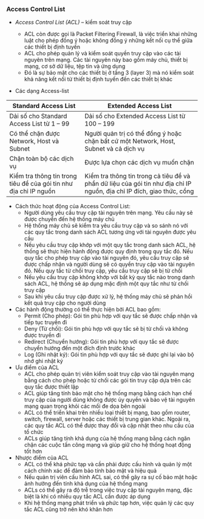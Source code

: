 ### Access Control List
- *Access Control List (ACL)* – kiểm soát truy cập
  - ACL còn được gọi là Packet Filtering Firewall, là việc triển khai những luật cho phép đồng ý hoặc không đồng ý những kết nối cụ thể giữa các thiết bị định tuyến
  - ACL cho phép quản lý và kiểm soát quyền truy cập vào các tài nguyên trên mạng. Các tài nguyên này bao gồm máy chủ, thiết bị mạng, cơ sở dữ liệu, tệp tin và ứng dụng
  - Đó là sự bảo mật cho các thiết bị ở tầng 3 (layer 3) mà nó kiểm soát khả năng kết nối từ thiết bị định tuyến đến các thiết bị khác
  
- Các dạng Access-list

| Standard Access List  | Extended Access List  |
|---|---|
| Dải số cho Standard Access List từ 1 – 99  | Dải số cho Extended Access List từ 100 – 199  |
| Có thể chặn được Network, Host và Subnet  | Người quản trị có thể đồng ý hoặc chặn bất cứ một Network, Host, Subnet và cả dịch vụ  |
| Chặn toàn bộ các dịch vụ  | Được lựa chọn các dịch vụ muốn chặn  |
| Kiểm tra thông tin trong tiêu đề của gói tin như địa chỉ IP nguồn  | Kiểm tra thông tin trong cả tiêu đề và phần dữ liệu của gói tin như địa chỉ IP nguồn, địa chỉ IP đích, giao thức, cổng  |

- Cách thức hoạt động của Access Control List:
  - Người dùng yêu cầu truy cập tài nguyên trên mạng. Yêu cầu này sẽ được chuyển đến hệ thống máy chủ
  - Hệ thống máy chủ sẽ kiểm tra yêu cầu truy cập và so sánh nó với các quy tắc trong danh sách ACL tương ứng với tài nguyên được yêu cầu
  - Nếu yêu cầu truy cập khớp với một quy tắc trong danh sách ACL, hệ thống sẽ thực hiện hành động được quy định trong quy tắc đó. Nếu quy tắc cho phép truy cập vào tài nguyên đó, yêu cầu truy cập sẽ được chấp nhận và người dùng sẽ có quyền truy cập vào tài nguyên đó. Nếu quy tắc từ chối truy cập, yêu cầu truy cập sẽ bị từ chối
  - Nếu yêu cầu truy cập không khớp với bất kỳ quy tắc nào trong danh sách ACL, hệ thống sẽ áp dụng mặc định một quy tắc như từ chối truy cập
  - Sau khi yêu cầu truy cập được xử lý, hệ thống máy chủ sẽ phản hồi kết quả truy cập cho người dùng
- Các hành động thường có thể thực hiện bởi ACL bao gồm:
  - Permit (Cho phép): Gói tin phù hợp với quy tắc sẽ được chấp nhận và tiếp tục truyền đi
  - Deny (Từ chối): Gói tin phù hợp với quy tắc sẽ bị từ chối và không được truyền đi
  - Redirect (Chuyển hướng): Gói tin phù hợp với quy tắc sẽ được chuyển hướng đến một đích định trước khác
  - Log (Ghi nhật ký): Gói tin phù hợp với quy tắc sẽ được ghi lại vào bộ nhớ ghi nhật ký
- Ưu điểm của ACL
  - ACL cho phép quản trị viên kiểm soát truy cập vào tài nguyên mạng bằng cách cho phép hoặc từ chối các gói tin truy cập dựa trên các quy tắc được thiết lập
  - ACL giúp tăng tính bảo mật cho hệ thống mạng bằng cách hạn chế truy cập của người dùng không được ủy quyền và bảo vệ tài nguyên mạng quan trọng khỏi các mối đe dọa bên ngoài
  - ACL có thể triển khai trên nhiều loại thiết bị mạng, bao gồm router, switch, firewall, server hoặc các thiết bị trung gian khác. Ngoài ra, các quy tắc ACL có thể được thay đổi và cập nhật theo nhu cầu của tổ chức
  - ACLs giúp tăng tính khả dụng của hệ thống mạng bằng cách ngăn chặn các cuộc tấn công mạng và giúp giữ cho hệ thống hoạt động tốt hơn
- Nhược điểm của ACL
  - ACL có thể khá phức tạp và cần phải được cấu hình và quản lý một cách chính xác để đảm bảo tính bảo mật và hiệu quả
  - Nếu quản trị viên cấu hình ACL sai, có thể gây ra sự cố bảo mật hoặc ảnh hưởng đến tính khả dụng của hệ thống mạng
  - ACLs có thể gây ra độ trễ trong việc truy cập tài nguyên mạng, đặc biệt là khi có nhiều quy tắc ACL cần được áp dụng
  - Khi hệ thống mạng phát triển và phức tạp hơn, việc quản lý các quy tắc ACL cũng trở nên khó khăn hơn



